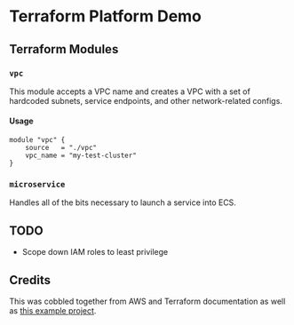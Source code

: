 # Terraform Platform Demo

## Terraform Modules

### `vpc`

This module accepts a VPC name and creates a VPC with a set of hardcoded subnets, service endpoints, and other network-related configs.

#### Usage

    module "vpc" {
        source   = "./vpc"
        vpc_name = "my-test-cluster"
    }


### `microservice`

Handles all of the bits necessary to launch a service into ECS.

## TODO

* Scope down IAM roles to least privilege

## Credits

This was cobbled together from AWS and Terraform documentation as well as
[this example project](https://github.com/jonahjon/canary-mesh).